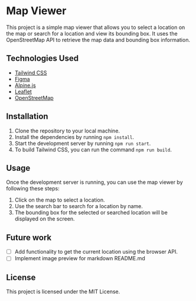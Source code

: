 # Map Viewer

This project is a simple map viewer that allows you to select a location on the map or search for a location and view its bounding box. It uses the OpenStreetMap API to retrieve the map data and bounding box information.

## Technologies Used

- [Tailwind CSS](https://tailwindcss.com/)
- [Figma](https://www.figma.com/)
- [Alpine.js](https://github.com/alpinejs/alpine)
- [Leaflet](https://leafletjs.com/)
- [OpenStreetMap](https://www.openstreetmap.org/)


## Installation

1. Clone the repository to your local machine.
2. Install the dependencies by running `npm install`.
3. Start the development server by running `npm run start`.
4. To build Tailwind CSS, you can run the command `npm run build`.



## Usage

Once the development server is running, you can use the map viewer by following these steps:

1. Click on the map to select a location.
2. Use the search bar to search for a location by name.
3. The bounding box for the selected or searched location will be displayed on the screen.

## Future work
- [ ] Add functionality to get the current location using the browser API.
- [ ] Implement image preview for markdown README.md

## License

This project is licensed under the MIT License.


